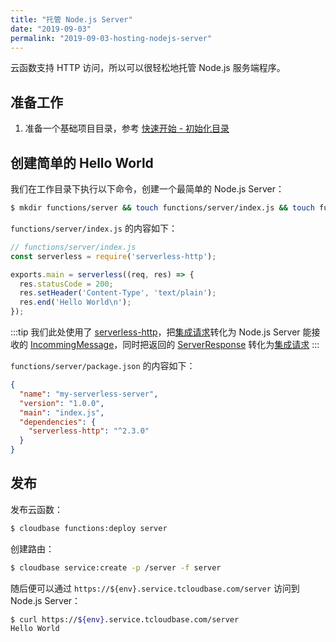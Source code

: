 ```yaml
---
title: "托管 Node.js Server"
date: "2019-09-03"
permalink: "2019-09-03-hosting-nodejs-server"
---
```


云函数支持 HTTP 访问，所以可以很轻松地托管 Node.js 服务端程序。

## 准备工作

1. 准备一个基础项目目录，参考 [快速开始 - 初始化目录](/2019-09-03-access-function-by-http/#快速开始)

## 创建简单的 Hello World

我们在工作目录下执行以下命令，创建一个最简单的 Node.js Server：

```sh
$ mkdir functions/server && touch functions/server/index.js && touch functions/server/package.json
```

`functions/server/index.js` 的内容如下：
```js
// functions/server/index.js
const serverless = require('serverless-http');

exports.main = serverless((req, res) => {
  res.statusCode = 200;
  res.setHeader('Content-Type', 'text/plain');
  res.end('Hello World\n');
});
```

:::tip
我们此处使用了 [serverless-http](https://github.com/dougmoscrop/serverless-http)，把[集成请求](/2019-09-03-access-function-by-http/#云函数的入参)转化为 Node.js Server 能接收的 [IncommingMessage](https://nodejs.org/dist/latest-v13.x/docs/api/http.html#http_class_http_incomingmessage)，同时把返回的 [ServerResponse](https://nodejs.org/dist/latest-v13.x/docs/api/http.html#http_class_http_serverresponse) 转化为[集成请求](/2019-09-03-access-function-by-http/#返回集成响应)
:::

`functions/server/package.json` 的内容如下：
```json
{
  "name": "my-serverless-server",
  "version": "1.0.0",
  "main": "index.js",
  "dependencies": {
    "serverless-http": "^2.3.0"
  }
}
```

## 发布

发布云函数：

```sh
$ cloudbase functions:deploy server
```

创建路由：

```sh
$ cloudbase service:create -p /server -f server
```

随后便可以通过 `https://${env}.service.tcloudbase.com/server` 访问到 Node.js Server：

```sh
$ curl https://${env}.service.tcloudbase.com/server
Hello World
```
